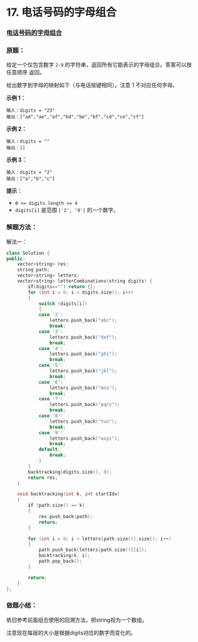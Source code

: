 # 17. 电话号码的字母组合

### [电话号码的字母组合](https://leetcode-cn.com/problems/letter-combinations-of-a-phone-number/)

### 原题：

给定一个仅包含数字 `2-9` 的字符串，返回所有它能表示的字母组合。答案可以按 任意顺序 返回。

给出数字到字母的映射如下（与电话按键相同）。注意 1 不对应任何字母。

**示例 1：**

```
输入：digits = "23"
输出：["ad","ae","af","bd","be","bf","cd","ce","cf"]
```

**示例 2：**

```
输入：digits = ""
输出：[]
```

**示例 3：**

```
输入：digits = "2"
输出：["a","b","c"]
```

**提示：**

* `0 <= digits.length <= 4`
* `digits[i]` 是范围 `['2', '9']` 的一个数字。

### 解题方法：

解法一：

```cpp
class Solution {
public:
    vector<string> res;
    string path;
    vector<string> letters;
    vector<string> letterCombinations(string digits) {
        if(digits=="") return {};
        for (int i = 0; i < digits.size(); i++)
        {
            switch (digits[i])
            {
            case '2':
                letters.push_back("abc");
                break;
            case '3':
                letters.push_back("def");
                break;
            case '4':
                letters.push_back("ghi");
                break;
            case '5':
                letters.push_back("jkl");
                break;
            case '6':
                letters.push_back("mno");
                break;
            case '7':
                letters.push_back("pqrs");
                break;
            case '8':
                letters.push_back("tuv");
                break;
            case '9':
                letters.push_back("wxyz");
                break;
            default:
                break;
            }
        }
        backtracking(digits.size(), 0);
        return res;
    }

    void backtracking(int k, int startIdx)
    {
        if (path.size() == k)
        {
            res.push_back(path);
            return;
        }

        for (int i = 0; i < letters[path.size()].size(); i++)
        {
            path.push_back(letters[path.size()][i]);
            backtracking(k, i);
            path.pop_back();
        }

        return;
    }
};

```

### 做题小结：

依旧参考前面组合使用的回溯方法，把string视为一个数组。

注意现在每层的大小是根据digits对应的数字而变化的。
